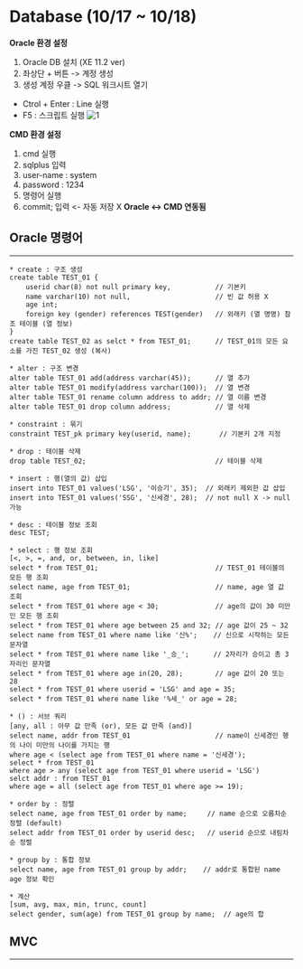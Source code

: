 # Database (10/17 ~ 10/18)
**Oracle 환경 설정**
1. Oracle DB 설치 (XE 11.2 ver)
2. 좌상단 + 버튼 -> 계정 생성
3. 생성 계정 우클 -> SQL 워크시트 열기
* Ctrol + Enter : Line 실행
* F5 : 스크립트 실행
![1](https://github.com/user-attachments/assets/8f2a71f2-2b79-4067-b721-cbc30d5449ee)

**CMD 환경 설정**
1. cmd 실행
2. sqlplus 입력
3. user-name : system
4. password : 1234
5. 명령어 실행
6. commit; 입력 <- 자동 저장 X
**Oracle <-> CMD 연동됨**

## Oracle 명령어
----------------
```
* create : 구조 생성
create table TEST_01 {
    userid char(8) not null primary key,           // 기본키
    name varchar(10) not null,                     // 빈 값 허용 X
    age int;
    foreign key (gender) references TEST(gender)   // 외래키 (열 명명) 참조 테이블 (열 정보) 
}
create table TEST_02 as selct * from TEST_01;      // TEST_01의 모든 요소를 가진 TEST_02 생성 (복사)

* alter : 구조 변경
alter table TEST_01 add(address varchar(45));      // 열 추가
alter table TEST_01 modify(address varchar(100));  // 열 변경
alter table TEST_01 rename column address to addr; // 열 이름 변경
alter table TEST_01 drop column address;           // 열 삭제

* constraint : 묶기
constraint TEST_pk primary key(userid, name);       // 기본키 2개 지정

* drop : 테이블 삭제
drop table TEST_02;                                // 테이블 삭제

* insert : 행(열의 값) 삽입
insert into TEST_01 values('LSG', '이승기', 35);  // 외래키 제외한 값 삽입
insert into TEST_01 values('SSG', '신세경', 28);  // not null X -> null 가능

* desc : 테이블 정보 조회
desc TEST;

* select : 행 정보 조회
[<, >, =, and, or, between, in, like]
select * from TEST_01;                             // TEST_01 테이블의 모든 행 조회
select name, age from TEST_01;                     // name, age 열 값 조회
select * from TEST_01 where age < 30;              // age의 값이 30 미만인 모든 행 조회
select * from TEST_01 where age between 25 and 32; // age 값이 25 ~ 32
select name from TEST_01 where name like '신%';    // 신으로 시작하는 모든 문자열
select * from TEST_01 where name like '_승_';      // 2자리가 승이고 총 3자리인 문자열
select * from TEST_01 where age in(20, 28);        // age 값이 20 또는 28
select * from TEST_01 where userid = 'LSG' and age = 35;
select * from TEST_01 where name like '%세_' or age = 28;

* () : 서브 쿼리
[any, all : 아무 값 만족 (or), 모든 값 만족 (and)]
select name, addr from TEST_01                     // name이 신세경인 행의 나이 미만의 나이를 가지는 행
where age < (select age from TEST_01 where name = '신세경');
select * from TEST_01
where age > any (select age from TEST_01 where userid = 'LSG')
selct addr : from TEST_01
where age = all (select age from TEST_01 where age >= 19);

* order by : 정렬
select name, age from TEST_01 order by name;     // name 순으로 오름차순 정렬 (default)
select addr from TEST_01 order by userid desc;   // userid 순으로 내림차순 정렬

* group by : 통합 정보
select name, age from TEST_01 group by addr;    // addr로 통합된 name age 정보 확인

* 계산
[sum, avg, max, min, trunc, count]
select gender, sum(age) from TEST_01 group by name;  // age의 합
```

## MVC
-----
